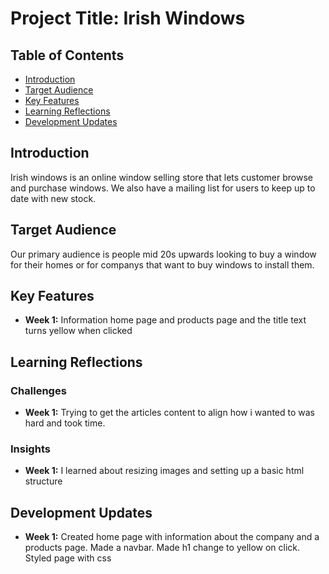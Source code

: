 # Project Title: Irish Windows

## Table of Contents
- [Introduction](#introduction)
- [Target Audience](#target-audience)
- [Key Features](#key-features)
- [Learning Reflections](#learning-reflections)
- [Development Updates](#development-updates)

## Introduction
Irish windows is an online window selling store that lets customer browse and purchase windows. We also have a mailing list for users to keep up to date with
new stock.

## Target Audience
Our primary audience is people mid 20s upwards looking to buy a window for their homes or for companys that want to buy windows to install them.

## Key Features
- **Week 1:** Information home page and products page and the title text turns yellow when clicked

## Learning Reflections
### Challenges
- **Week 1:** Trying to get the articles content to align how i wanted to was hard and took time.

### Insights
- **Week 1:** I learned about resizing images and setting up a basic html structure

## Development Updates
- **Week 1:** Created home page with information about the company and a products page. Made a navbar. Made h1 change to yellow on click. Styled page with css